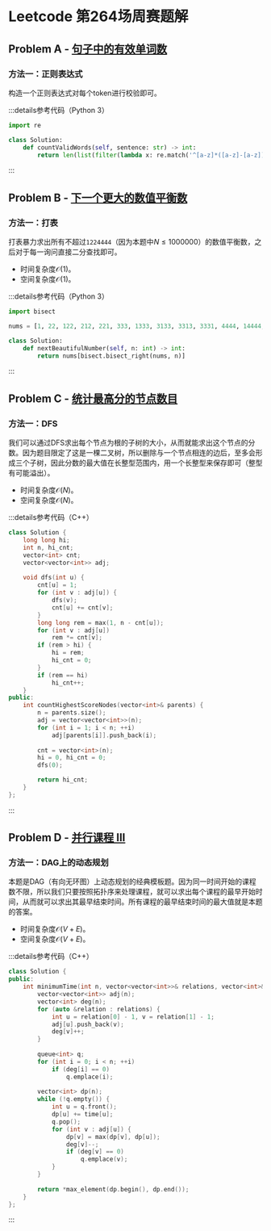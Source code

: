 # Leetcode 第264场周赛题解

## Problem A - [句子中的有效单词数](https://leetcode.cn/problems/number-of-valid-words-in-a-sentence/)

### 方法一：正则表达式

构造一个正则表达式对每个token进行校验即可。

:::details参考代码（Python 3）

```python
import re

class Solution:
    def countValidWords(self, sentence: str) -> int:
        return len(list(filter(lambda x: re.match('^[a-z]*([a-z]-[a-z])?[a-z]*[!\.,]?$', x), sentence.split())))
```

:::

## Problem B - [下一个更大的数值平衡数](https://leetcode.cn/problems/next-greater-numerically-balanced-number/)

### 方法一：打表

打表暴力求出所有不超过`1224444`（因为本题中$N\le1000000$）的数值平衡数，之后对于每一询问直接二分查找即可。

- 时间复杂度$\mathcal{O}(1)$。
- 空间复杂度$\mathcal{O}(1)$。

:::details参考代码（Python 3）

```python
import bisect

nums = [1, 22, 122, 212, 221, 333, 1333, 3133, 3313, 3331, 4444, 14444, 22333, 23233, 23323, 23332, 32233, 32323, 32332, 33223, 33232, 33322, 41444, 44144, 44414, 44441, 55555, 122333, 123233, 123323, 123332, 132233, 132323, 132332, 133223, 133232, 133322, 155555, 212333, 213233, 213323, 213332, 221333, 223133, 223313, 223331, 224444, 231233, 231323, 231332, 232133, 232313, 232331, 233123, 233132, 233213, 233231, 233312, 233321, 242444, 244244, 244424, 244442, 312233, 312323, 312332, 313223, 313232, 313322, 321233, 321323, 321332, 322133, 322313, 322331, 323123, 323132, 323213, 323231, 323312, 323321, 331223, 331232, 331322, 332123, 332132, 332213, 332231, 332312, 332321, 333122, 333212, 333221, 422444, 424244, 424424, 424442, 442244, 442424, 442442, 444224, 444242, 444422, 515555, 551555, 555155, 555515, 555551, 666666, 1224444]

class Solution:
    def nextBeautifulNumber(self, n: int) -> int:
        return nums[bisect.bisect_right(nums, n)]
```

:::

## Problem C - [统计最高分的节点数目](https://leetcode.cn/problems/count-nodes-with-the-highest-score/)

### 方法一：DFS

我们可以通过DFS求出每个节点为根的子树的大小，从而就能求出这个节点的分数。因为题目限定了这是一棵二叉树，所以删除与一个节点相连的边后，至多会形成三个子树，因此分数的最大值在长整型范围内，用一个长整型来保存即可（整型有可能溢出）。

- 时间复杂度$\mathcal{O}(N)$。
- 空间复杂度$\mathcal{O}(N)$。

:::details参考代码（C++）

```cpp
class Solution {
    long long hi;
    int n, hi_cnt;
    vector<int> cnt;
    vector<vector<int>> adj;
    
    void dfs(int u) {
        cnt[u] = 1;
        for (int v : adj[u]) {
            dfs(v);
            cnt[u] += cnt[v];
        }
        long long rem = max(1, n - cnt[u]);
        for (int v : adj[u])
            rem *= cnt[v];
        if (rem > hi) {
            hi = rem;
            hi_cnt = 0;
        }
        if (rem == hi)
            hi_cnt++;
    }
public:
    int countHighestScoreNodes(vector<int>& parents) {
        n = parents.size();
        adj = vector<vector<int>>(n);
        for (int i = 1; i < n; ++i)
            adj[parents[i]].push_back(i);
        
        cnt = vector<int>(n);
        hi = 0, hi_cnt = 0;
        dfs(0);

        return hi_cnt;
    }
};
```

:::

## Problem D - [并行课程 III](https://leetcode.cn/problems/parallel-courses-iii/)

### 方法一：DAG上的动态规划

本题是DAG（有向无环图）上动态规划的经典模板题。因为同一时间开始的课程数不限，所以我们只要按照拓扑序来处理课程，就可以求出每个课程的最早开始时间，从而就可以求出其最早结束时间。所有课程的最早结束时间的最大值就是本题的答案。

- 时间复杂度$\mathcal{O}(V+E)$。
- 空间复杂度$\mathcal{O}(V+E)$。

:::details参考代码（C++）

```cpp
class Solution {
public:
    int minimumTime(int n, vector<vector<int>>& relations, vector<int>& time) {
        vector<vector<int>> adj(n);
        vector<int> deg(n);
        for (auto &relation : relations) {
            int u = relation[0] - 1, v = relation[1] - 1;
            adj[u].push_back(v);
            deg[v]++;
        }
        
        queue<int> q;
        for (int i = 0; i < n; ++i)
            if (deg[i] == 0)
                q.emplace(i);
        
        vector<int> dp(n);
        while (!q.empty()) {
            int u = q.front();
            dp[u] += time[u];
            q.pop();
            for (int v : adj[u]) {
                dp[v] = max(dp[v], dp[u]);
                deg[v]--;
                if (deg[v] == 0)
                    q.emplace(v);
            }
        }
        
        return *max_element(dp.begin(), dp.end());
    }
};
```

:::
